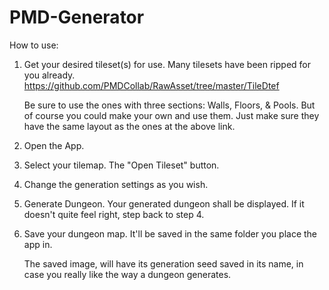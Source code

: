 # PMD-Generator

How to use:

1. Get your desired tileset(s) for use.
	Many tilesets have been ripped for you already.
	https://github.com/PMDCollab/RawAsset/tree/master/TileDtef

    Be sure to use the ones with three sections: Walls, Floors, & Pools.
    But of course you could make your own and use them.
	  Just make sure they have the same layout as the ones at the above link.

3. Open the App.

4. Select your tilemap.
	The "Open Tileset" button.

5. Change the generation settings as you wish.

6. Generate Dungeon.
	Your generated dungeon shall be displayed.
	If it doesn't quite feel right, step back to step 4.

7. Save your dungeon map.
	It'll be saved in the same folder you place the app in.

	The saved image, will have its generation seed saved in its name,
	in case you really like the way a dungeon generates.
